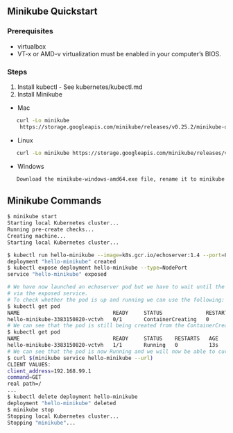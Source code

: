 ## Minikube Quickstart

### Prerequisites
* virtualbox
* VT-x or AMD-v virtualization must be enabled in your computer’s BIOS.


### Steps
1. Install kubectl - See kubernetes/kubectl.md
2. Install Minikube
  - Mac
```bash
   curl -Lo minikube
    https://storage.googleapis.com/minikube/releases/v0.25.2/minikube-darwin-amd64 && chmod +x minikube && sudo mv minikube /usr/local/bin/
```
  - Linux
  ```bash
     curl -Lo minikube https://storage.googleapis.com/minikube/releases/v0.25.2/minikube-linux-amd64 && chmod +x minikube && sudo mv minikube /usr/local/bin/
  ```
  - Windows
  ```bash
     Download the minikube-windows-amd64.exe file, rename it to minikube.exe and add it to your path.
  ```

## Minikube Commands
```bash
$ minikube start
Starting local Kubernetes cluster...
Running pre-create checks...
Creating machine...
Starting local Kubernetes cluster...

$ kubectl run hello-minikube --image=k8s.gcr.io/echoserver:1.4 --port=8080
deployment "hello-minikube" created
$ kubectl expose deployment hello-minikube --type=NodePort
service "hello-minikube" exposed

# We have now launched an echoserver pod but we have to wait until the pod is up before curling/accessing it
# via the exposed service.
# To check whether the pod is up and running we can use the following:
$ kubectl get pod
NAME                              READY     STATUS              RESTARTS   AGE
hello-minikube-3383150820-vctvh   0/1       ContainerCreating   0          3s
# We can see that the pod is still being created from the ContainerCreating status
$ kubectl get pod
NAME                              READY     STATUS    RESTARTS   AGE
hello-minikube-3383150820-vctvh   1/1       Running   0          13s
# We can see that the pod is now Running and we will now be able to curl it:
$ curl $(minikube service hello-minikube --url)
CLIENT VALUES:
client_address=192.168.99.1
command=GET
real path=/
...
$ kubectl delete deployment hello-minikube
deployment "hello-minikube" deleted
$ minikube stop
Stopping local Kubernetes cluster...
Stopping "minikube"...
```
